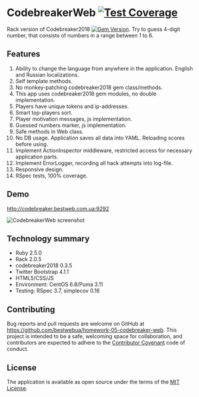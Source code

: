 [code_climate]: https://codeclimate.com/github/bestwebua/homework-05-codebreaker-web
# CodebreakerWeb [![Test Coverage](https://api.codeclimate.com/v1/badges/a89ee5a42f4456bb5585a27c50dcc9c5eddd3b67/test_coverage)][code_climate]

Rack version of Codebreaker2018 [![Gem Version](https://badge.fury.io/rb/codebreaker2018.svg)](https://badge.fury.io/rb/codebreaker2018). Try to guess 4-digit number, that consists of numbers in a range between 1 to 6.

## Features

1. Ability to change the language from anywhere in the application. English and Russian localizations.
2. Self template methods.
3. No monkey-patching codebreaker2018 gem class/methods.
4. This app uses codebreaker2018 gem modules, no double implementation.
5. Players have unique tokens and ip-addresses.
6. Smart top-players sort.
7. Player motivation messages, js implementation.
8. Guessed numbers marker, js implementation.
9. Safe methods in Web class.
10. No DB usage. Application saves all data into YAML. Reloading scores before using.
11. Implement ActionInspector middleware, restricted access for necessary application parts.
12. Implement ErrorLogger, recording all hack attempts into log-file.
13. Responsive design.
14. RSpec tests, 100% coverage.

## Demo

http://codebreaker.bestweb.com.ua:9292

![CodebreakerWeb screenshot](https://raw.githubusercontent.com/bestwebua/homework-05-codebreaker-web/feature/base_version/public/images/screenshot.png)

## Technology summary

* Ruby 2.5.0
* Rack 2.0.5
* codebreaker2018 0.3.5
* Twitter Bootstrap 4.1.1
* HTML5/CSS/JS
* Environment: CentOS 6.8/Puma 3.11
* Testing: RSpec 3.7, simplecov 0.16

## Contributing

Bug reports and pull requests are welcome on GitHub at https://github.com/bestwebua/homework-05-codebreaker-web. This project is intended to be a safe, welcoming space for collaboration, and contributors are expected to adhere to the [Contributor Covenant](http://contributor-covenant.org) code of conduct.


## License

The application is available as open source under the terms of the [MIT License](http://opensource.org/licenses/MIT).
